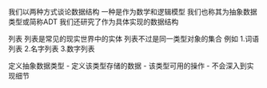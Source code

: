 我们以两种方式谈论数据结构
一种是作为数学和逻辑模型
我们也称其为抽象数据类型或简称ADT
我们还研究了作为具体实现的数据结构

列表
	列表是常见的现实世界中的实体
	列表不过是同一类型对象的集合
		例如
		1.词语列表
		2.名字列表
		3.数字列表

定义抽象数据类型 
	- 定义该类型存储的数据 
	- 该类型可用的操作
	- 不会深入到实现细节